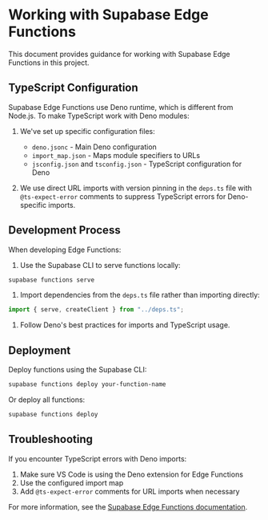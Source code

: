# Working with Supabase Edge Functions

This document provides guidance for working with Supabase Edge Functions in this project.

## TypeScript Configuration

Supabase Edge Functions use Deno runtime, which is different from Node.js. To make TypeScript work with Deno modules:

1. We've set up specific configuration files:
   - `deno.jsonc` - Main Deno configuration
   - `import_map.json` - Maps module specifiers to URLs
   - `jsconfig.json` and `tsconfig.json` - TypeScript configuration for Deno

2. We use direct URL imports with version pinning in the `deps.ts` file with `@ts-expect-error` comments to suppress TypeScript errors for Deno-specific imports.

## Development Process

When developing Edge Functions:

1. Use the Supabase CLI to serve functions locally:

```bash
supabase functions serve
```

1. Import dependencies from the `deps.ts` file rather than importing directly:

```typescript
import { serve, createClient } from "../deps.ts";
```

1. Follow Deno's best practices for imports and TypeScript usage.

## Deployment

Deploy functions using the Supabase CLI:

```bash
supabase functions deploy your-function-name
```

Or deploy all functions:

```bash
supabase functions deploy
```

## Troubleshooting

If you encounter TypeScript errors with Deno imports:

1. Make sure VS Code is using the Deno extension for Edge Functions
2. Use the configured import map
3. Add `@ts-expect-error` comments for URL imports when necessary

For more information, see the [Supabase Edge Functions documentation](https://supabase.com/docs/guides/functions).
